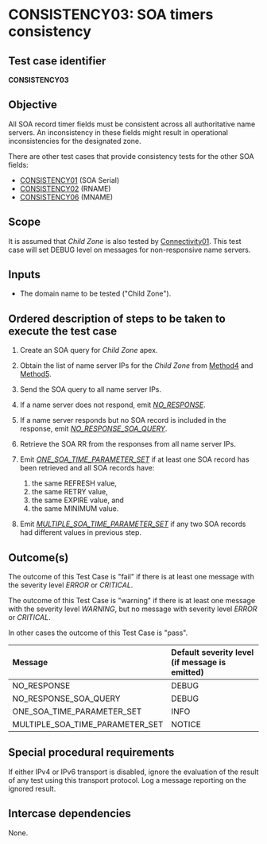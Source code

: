 # CONSISTENCY03: SOA timers consistency

## Test case identifier

**CONSISTENCY03**

## Objective

All SOA record timer fields must be consistent across all authoritative 
name servers. An inconsistency in these fields might result in operational 
inconsistencies for the designated zone.

There are other test cases that provide consistency tests for the other
SOA fields:

* [CONSISTENCY01] (SOA Serial)
* [CONSISTENCY02] (RNAME)
* [CONSISTENCY06] (MNAME)

## Scope

It is assumed that *Child Zone* is also tested by [Connectivity01]. This test
case will set DEBUG level on messages for non-responsive name servers.

## Inputs

* The domain name to be tested ("Child Zone").

## Ordered description of steps to be taken to execute the test case

 1. Create an SOA query for *Child Zone* apex.

 2. Obtain the list of name server IPs for the *Child Zone* from [Method4] 
    and [Method5].

 3. Send the SOA query to all name server IPs.

 4. If a name server does not respond, emit *[NO_RESPONSE]*.

 5. If a name server responds but no SOA record is included in the 
    response, emit *[NO_RESPONSE_SOA_QUERY]*.

 6. Retrieve the SOA RR from the responses from all name server IPs.

 7. Emit *[ONE_SOA_TIME_PARAMETER_SET]* if at least one SOA record has 
    been retrieved and all SOA records have:
    1. the same REFRESH value, 
    2. the same RETRY value, 
    3. the same EXPIRE value, and 
    4. the same MINIMUM value.

 8. Emit *[MULTIPLE_SOA_TIME_PARAMETER_SET]* if any two SOA
    records had different values in previous step.

## Outcome(s)

The outcome of this Test Case is "fail" if there is at least one message
with the severity level *ERROR* or *CRITICAL*.

The outcome of this Test Case is "warning" if there is at least one message
with the severity level *WARNING*, but no message with severity level
*ERROR* or *CRITICAL*.

In other cases the outcome of this Test Case is "pass".

Message                          | Default severity level (if message is emitted)
:--------------------------------|:-----------------------------------
NO_RESPONSE                      | DEBUG
NO_RESPONSE_SOA_QUERY            | DEBUG
ONE_SOA_TIME_PARAMETER_SET       | INFO
MULTIPLE_SOA_TIME_PARAMETER_SET  | NOTICE


## Special procedural requirements	

If either IPv4 or IPv6 transport is disabled, ignore the evaluation of the
result of any test using this transport protocol. Log a message reporting
on the ignored result.

## Intercase dependencies

None.


[Connectivity01]:                    ../Connectivity-TP/connectivity01.md
[CONSISTENCY01]:                     consistency01.md
[CONSISTENCY02]:                     consistency02.md
[CONSISTENCY06]:                     consistency06.md
[MULTIPLE_SOA_TIME_PARAMETER_SET]:   #outcomes
[Method4]:                           ../Methods.md#method-4-obtain-glue-address-records-from-parent
[Method5]:                           ../Methods.md#method-5-obtain-the-name-server-address-records-from-child
[NO_RESPONSE]:                       #outcomes
[NO_RESPONSE_SOA_QUERY]:             #outcomes
[ONE_SOA_TIME_PARAMETER_SET]:        #outcomes

